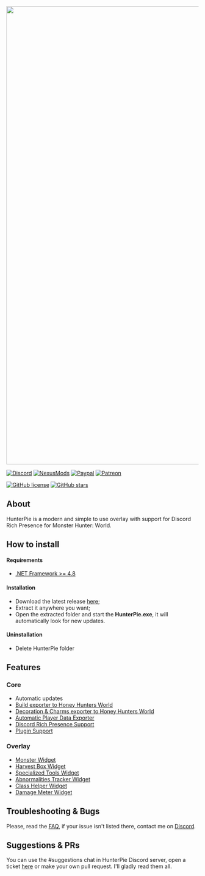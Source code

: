

<img src="https://cdn.discordapp.com/attachments/402557384209203200/735695965461151894/hunterpie_patreon_banner.png" Width="1200">

[![Discord](https://img.shields.io/discord/678286768046342147?color=7289DA&label=Discord&logo=discord&logoColor=white&style=flat-square)](https://discord.gg/5pdDq4Q)
[![NexusMods](https://img.shields.io/badge/Download-Nexus-white.svg?color=da8e35&style=flat-square&logo=nexusmods&logoColor=white)](https://www.nexusmods.com/monsterhunterworld/mods/2645)
[![Paypal](https://img.shields.io/badge/donate-Paypal-blue.svg?color=62b2fc&style=flat-square&label=Donate)](https://www.paypal.com/cgi-bin/webscr?cmd=_s-xclick&hosted_button_id=F2QA6HEQZ366A&source=url)
[![Patreon](https://img.shields.io/badge/Support-Patreon-blue.svg?color=fc8362&style=flat-square&logo=patreon&logoColor=white)](https://www.patreon.com/HunterPie)

[![GitHub license](https://img.shields.io/github/license/Haato3o/HunterPie?color=c20067&style=flat-square)](https://github.com/Haato3o/HunterPie/blob/master/LICENSE)
[![GitHub stars](https://img.shields.io/github/stars/Haato3o/HunterPie?color=b440de&style=flat-square)](https://github.com/Haato3o/HunterPie/stargazers)


## About
HunterPie is a modern and simple to use overlay with support for Discord Rich Presence for Monster Hunter: World.

## How to install

#### Requirements

- [.NET Framework >= 4.8](https://dotnet.microsoft.com/download/dotnet-framework/net48)

#### Installation

- Download the latest release [here](https://github.com/Haato3o/HunterPie/releases/latest);
- Extract it anywhere you want;
- Open the extracted folder and start the **HunterPie.exe**, it will automatically look for new updates.

#### Uninstallation

- Delete HunterPie folder

## Features

### Core
- Automatic updates
- [Build exporter to Honey Hunters World](https://docs.hunterpie.me/?p=Integrations/honeyHuntersWorld.md)
- [Decoration & Charms exporter to Honey Hunters World](https://docs.hunterpie.me/?p=Integrations/honeyHuntersWorld.md)
- [Automatic Player Data Exporter](https://docs.hunterpie.me/?p=HunterPie/playerDataExporter.md)
- [Discord Rich Presence Support](https://docs.hunterpie.me/?p=Integrations/discord.md)
- [Plugin Support](https://github.com/Haato3o/HunterPie.Plugins)

### Overlay
- [Monster Widget](https://docs.hunterpie.me/?p=Overlay/monstersWidget.md)
- [Harvest Box Widget](https://docs.hunterpie.me/?p=Overlay/harvestBoxWidget.md)
- [Specialized Tools Widget](https://docs.hunterpie.me/?p=Overlay/specializedToolWidget.md)
- [Abnormalities Tracker Widget](https://docs.hunterpie.me/?p=Overlay/abnormalitiesWidget.md)
- [Class Helper Widget](https://docs.hunterpie.me/?p=Overlay/classesWidget.md)
- [Damage Meter Widget](https://docs.hunterpie.me/?p=Overlay/damageMeterWidget.md)

## Troubleshooting & Bugs

Please, read the [FAQ](https://github.com/Haato3o/HunterPie/wiki/FAQ), if your issue isn't listed there, contact me on [Discord](https://discord.gg/5pdDq4Q).

## Suggestions & PRs

You can use the #suggestions chat in HunterPie Discord server, open a ticket [here](https://github.com/Haato3o/HunterPie/issues) or make your own pull request. I'll gladly read them all.
